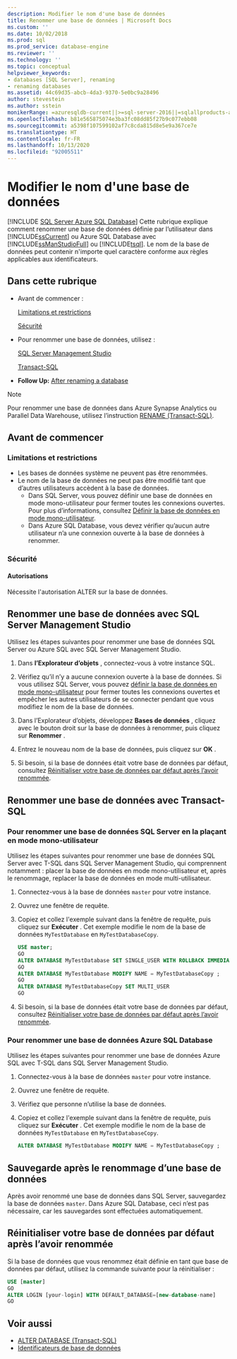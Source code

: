 ```yaml
---
description: Modifier le nom d'une base de données
title: Renommer une base de données | Microsoft Docs
ms.custom: ''
ms.date: 10/02/2018
ms.prod: sql
ms.prod_service: database-engine
ms.reviewer: ''
ms.technology: ''
ms.topic: conceptual
helpviewer_keywords:
- databases [SQL Server], renaming
- renaming databases
ms.assetid: 44c69d35-abcb-4da3-9370-5e0bc9a28496
author: stevestein
ms.author: sstein
monikerRange: =azuresqldb-current||>=sql-server-2016||=sqlallproducts-allversions||>=sql-server-linux-2017||=azuresqldb-mi-current
ms.openlocfilehash: b81e565875074e3ba3fc08dd85f27b9c077ebb08
ms.sourcegitcommit: a5398f107599102af7c8cda815d8e5e9a367ce7e
ms.translationtype: HT
ms.contentlocale: fr-FR
ms.lasthandoff: 10/13/2020
ms.locfileid: "92005511"
---
```

# <a name="rename-a-database"></a>Modifier le nom d'une base de données

[!INCLUDE [SQL Server Azure SQL Database](../../includes/applies-to-version/sql-asdb.md)]
  Cette rubrique explique comment renommer une base de données définie par l’utilisateur dans [!INCLUDE[ssCurrent](../../includes/sscurrent-md.md)] ou Azure SQL Database avec [!INCLUDE[ssManStudioFull](../../includes/ssmanstudiofull-md.md)] ou [!INCLUDE[tsql](../../includes/tsql-md.md)]. Le nom de la base de données peut contenir n'importe quel caractère conforme aux règles applicables aux identificateurs.  
  
## <a name="in-this-topic"></a>Dans cette rubrique
  
- Avant de commencer :  
  
     [Limitations et restrictions](#limitations-and-restrictions)  
  
     [Sécurité](#security)  
  
- Pour renommer une base de données, utilisez :  
  
     [SQL Server Management Studio](#rename-a-database-using-sql-server-management-studio)  
  
     [Transact-SQL](#rename-a-database-using-transact-sql)  
  
- **Follow Up:**  [After renaming a database](#backup-after-renaming-a-database)  

> [!NOTE]
> Pour renommer une base de données dans Azure Synapse Analytics ou Parallel Data Warehouse, utilisez l’instruction [RENAME (Transact-SQL)](../../t-sql/statements/rename-transact-sql.md).
  
## <a name="before-you-begin"></a>Avant de commencer
  
### <a name="limitations-and-restrictions"></a>Limitations et restrictions  
  
- Les bases de données système ne peuvent pas être renommées.
- Le nom de la base de données ne peut pas être modifié tant que d’autres utilisateurs accèdent à la base de données. 
  - Dans SQL Server, vous pouvez définir une base de données en mode mono-utilisateur pour fermer toutes les connexions ouvertes. Pour plus d’informations, consultez [Définir la base de données en mode mono-utilisateur](../../relational-databases/databases/set-a-database-to-single-user-mode.md).
  - Dans Azure SQL Database, vous devez vérifier qu’aucun autre utilisateur n’a une connexion ouverte à la base de données à renommer.
  
### <a name="security"></a>Sécurité  
  
#### <a name="permissions"></a>Autorisations

Nécessite l'autorisation ALTER sur la base de données.  
  
## <a name="rename-a-database-using-sql-server-management-studio"></a>Renommer une base de données avec SQL Server Management Studio

Utilisez les étapes suivantes pour renommer une base de données SQL Server ou Azure SQL avec SQL Server Management Studio.

  
1. Dans **l’Explorateur d’objets** , connectez-vous à votre instance SQL.  
  
2. Vérifiez qu’il n’y a aucune connexion ouverte à la base de données. Si vous utilisez SQL Server, vous pouvez [définir la base de données en mode mono-utilisateur](../../relational-databases/databases/set-a-database-to-single-user-mode.md) pour fermer toutes les connexions ouvertes et empêcher les autres utilisateurs de se connecter pendant que vous modifiez le nom de la base de données.  
  
3. Dans l’Explorateur d’objets, développez **Bases de données** , cliquez avec le bouton droit sur la base de données à renommer, puis cliquez sur **Renommer** .  
  
4. Entrez le nouveau nom de la base de données, puis cliquez sur **OK** .  
  
5. Si besoin, si la base de données était votre base de données par défaut, consultez [Réinitialiser votre base de données par défaut après l’avoir renommée](#reset-your-default-database-after-rename).

## <a name="rename-a-database-using-transact-sql"></a>Renommer une base de données avec Transact-SQL  
  
### <a name="to-rename-a-sql-server-database-by-placing-it-in-single-user-mode"></a>Pour renommer une base de données SQL Server en la plaçant en mode mono-utilisateur

Utilisez les étapes suivantes pour renommer une base de données SQL Server avec T-SQL dans SQL Server Management Studio, qui comprennent notamment : placer la base de données en mode mono-utilisateur et, après le renommage, replacer la base de données en mode multi-utilisateur.
  
1. Connectez-vous à la base de données `master` pour votre instance.  
2. Ouvrez une fenêtre de requête.  
3. Copiez et collez l'exemple suivant dans la fenêtre de requête, puis cliquez sur **Exécuter** . Cet exemple modifie le nom de la base de données `MyTestDatabase` en `MyTestDatabaseCopy`.
  
   ```sql
   USE master;  
   GO  
   ALTER DATABASE MyTestDatabase SET SINGLE_USER WITH ROLLBACK IMMEDIATE
   GO
   ALTER DATABASE MyTestDatabase MODIFY NAME = MyTestDatabaseCopy ;
   GO  
   ALTER DATABASE MyTestDatabaseCopy SET MULTI_USER
   GO
   ```  

4. Si besoin, si la base de données était votre base de données par défaut, consultez [Réinitialiser votre base de données par défaut après l’avoir renommée](#reset-your-default-database-after-rename).

### <a name="to-rename-an-azure-sql-database-database"></a>Pour renommer une base de données Azure SQL Database

Utilisez les étapes suivantes pour renommer une base de données Azure SQL avec T-SQL dans SQL Server Management Studio.
  
1. Connectez-vous à la base de données `master` pour votre instance.  
2. Ouvrez une fenêtre de requête.
3. Vérifiez que personne n’utilise la base de données.
4. Copiez et collez l'exemple suivant dans la fenêtre de requête, puis cliquez sur **Exécuter** . Cet exemple modifie le nom de la base de données `MyTestDatabase` en `MyTestDatabaseCopy`.
  
   ```sql
   ALTER DATABASE MyTestDatabase MODIFY NAME = MyTestDatabaseCopy ;
   ```  

## <a name="backup-after-renaming-a-database"></a>Sauvegarde après le renommage d’une base de données  

Après avoir renommé une base de données dans SQL Server, sauvegardez la base de données `master`. Dans Azure SQL Database, ceci n’est pas nécessaire, car les sauvegardes sont effectuées automatiquement.  
  
## <a name="reset-your-default-database-after-rename"></a>Réinitialiser votre base de données par défaut après l’avoir renommée

Si la base de données que vous renommez était définie en tant que base de données par défaut, utilisez la commande suivante pour la réinitialiser :


```sql
USE [master]
GO
ALTER LOGIN [your-login] WITH DEFAULT_DATABASE=[new-database-name]
GO
```


## <a name="see-also"></a>Voir aussi

- [ALTER DATABASE (Transact-SQL)](../../t-sql/statements/alter-database-transact-sql.md)
- [Identificateurs de base de données](../../relational-databases/databases/database-identifiers.md)  
